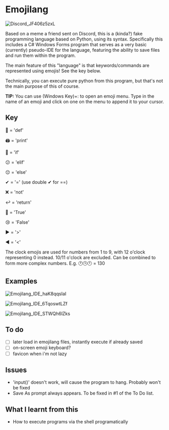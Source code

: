 # Emojilang

![Discord_JF406z5zxL](https://user-images.githubusercontent.com/58154576/170095921-3d5528b3-9732-4d0b-b566-1e90332d3992.png)

Based on a meme a friend sent on Discord, this is a (kinda?) fake programming language based on Python, using its syntax. Specifically this includes a C# Windows Forms program that serves as a very basic (currently) pseudo-IDE for the language, featuring the ability to save files and run them within the program. 

The main feature of this "language" is that keywords/commands are represented using emojis! See the key below.

Technically, you can execute pure python from this program, but that's not the main purpose of this of course.

**TIP:** You can use (Windows Key)+: to open an emoji menu. Type in the name of an emoji and click on one on the menu to append it to your cursor.

## Key
🏁 = 'def'

🖨 = 'print'

🤔 = 'if'

😕 = 'elif'

😔 = 'else'

✔ = '=' (use double ✔ for ==)

❌ = 'not'

↩ = 'return'

🙂 = 'True'

😢 = 'False'

▶ = '>'

◀ = '<'

The clock emojis are used for numbers from 1 to 9, with 12 o'clock representing 0 instead. 10/11 o'clock are excluded. Can be combined to form more complex numbers. E.g. 🕐🕒🕛 = 130

## Examples
![Emojilang_IDE_haK8qqsIaI](https://user-images.githubusercontent.com/58154576/170095943-044dabd0-f04d-4ca9-8bd4-0ea8173b63c4.png)

![Emojilang_IDE_6TqoswtLZf](https://user-images.githubusercontent.com/58154576/170095950-4855629c-b99d-487d-9346-fc39a2b8f738.png)

![Emojilang_IDE_STWQh6lZks](https://user-images.githubusercontent.com/58154576/170095959-06a37655-c3db-46f0-b2b4-f200942289c0.png)

## To do
- [ ] later load in emojilang files, instantly execute if already saved
- [ ] on-screen emoji keyboard?
- [ ] favicon when i'm not lazy

## Issues
- 'input()' doesn't work, will cause the program to hang. Probably won't be fixed
- Save As prompt always appears. To be fixed in #1 of the To Do list.

## What I learnt from this
- How to execute programs via the shell programatically
